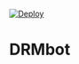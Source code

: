 [![Deploy](https://www.herokucdn.com/deploy/button.svg)](https://heroku.com/deploy?template=https://github.com/rahul008xy/DRM-bot-)
# DRMbot
